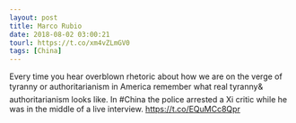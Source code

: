 ```yaml
---
layout: post
title: Marco Rubio
date: 2018-08-02 03:00:21
tourl: https://t.co/xm4vZLmGV0
tags: [China]
---
```

Every time you hear overblown rhetoric about how we are on the verge of tyranny or authoritarianism in America remember what real tyranny&amp; authoritarianism looks like. In #China the police arrested a Xi critic while he was in the middle of a live interview. https://t.co/EQuMCc8Qpr